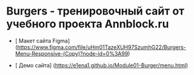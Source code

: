 # Burgers - тренировочный сайт от учебного проекта Annblock.ru

* [ Макет сайта Figma] (https://www.figma.com/file/uHm01TazeXUH97SzumhG22/Burgers-Menu-Responsive-(Copy)?node-id=0%3A99)

* [ Демо сайта] (https://e1ena1.github.io/Module01-Burger/menu.html)
